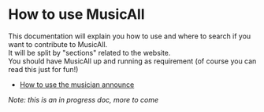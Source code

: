 # How to use MusicAll 

This documentation will explain you how to use and where to search if you want to contribute to MusicAll.   
It will be split by "sections" related to the website.  
You should have MusicAll up and running as requirement (of course you can read this just for fun!)


- [How to use the musician announce](howto-musician-announce.MD)


_Note: this is an in progress doc, more to come_